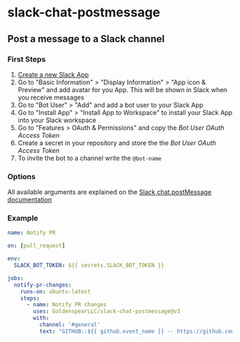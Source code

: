 # slack-chat-postmessage

## Post a message to a Slack channel

### First Steps

1. [Create a new Slack App](https://api.slack.com/apps?new_app=1)
1. Go to "Basic Information" > "Display Information" > "App icon & Preview" and add avatar for you App. This will be shown in Slack when you receive messages
1. Go to "Bot User" > "Add" and add a bot user to your Slack App
1. Go to "Install App" > "Install App to Workspace" to install your Slack App into your Slack workspace
1. Go to "Features > OAuth & Permissions" and copy the _Bot User OAuth Access Token_
1. Create a secret in your repository and store the the _Bot User OAuth Access Token_
1. To invite the bot to a channel write the `@bot-name`

### Options

All available arguments are explained on the [Slack chat.postMessage documentation](https://api.slack.com/methods/chat.postMessage)

### Example

```yaml
name: Notify PR

on: [pull_request]

env:
  SLACK_BOT_TOKEN: ${{ secrets.SLACK_BOT_TOKEN }}

jobs:
  notify-pr-changes:
    runs-on: ubuntu-latest
    steps:
      - name: Notify PR changes
        uses: GoldenspearLLC/slack-chat-postmessage@v3
        with:
          channel: '#general'
          text: "GITHUB::${{ github.event_name }} -- https://github.com/example/repo#${{ github.head_ref }}"
```
